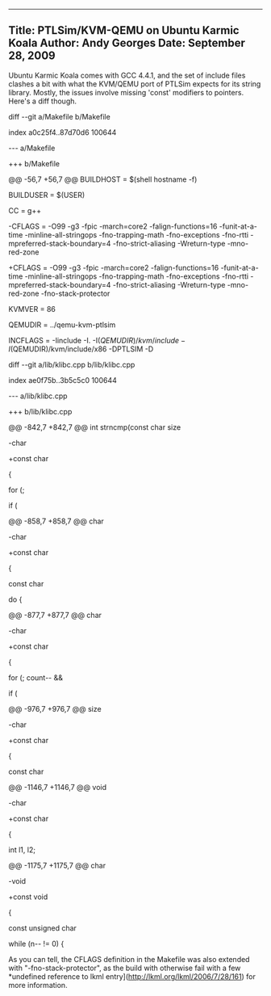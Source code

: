 -----
Title:  PTLSim/KVM-QEMU on Ubuntu Karmic Koala
Author: Andy Georges
Date: September 28, 2009
-----







Ubuntu Karmic Koala comes with GCC 4.4.1, and the set of include files
clashes a bit with what the KVM/QEMU port of PTLSim expects for its
string library. Mostly, the issues involve missing 'const' modifiers to
pointers. Here's a diff though.


diff --git a/Makefile b/Makefile


index a0c25f4..87d70d6 100644


--- a/Makefile


+++ b/Makefile


@@ -56,7 +56,7 @@ BUILDHOST = $(shell hostname -f)


BUILDUSER = $(USER)


CC = g++


-CFLAGS = -O99 -g3 -fpic -march=core2 -falign-functions=16
-funit-at-a-time -minline-all-stringops -fno-trapping-math
-fno-exceptions -fno-rtti -mpreferred-stack-boundary=4
-fno-strict-aliasing -Wreturn-type -mno-red-zone


+CFLAGS = -O99 -g3 -fpic -march=core2 -falign-functions=16
-funit-at-a-time -minline-all-stringops -fno-trapping-math
-fno-exceptions -fno-rtti -mpreferred-stack-boundary=4
-fno-strict-aliasing -Wreturn-type -mno-red-zone -fno-stack-protector


KVMVER = 86


QEMUDIR = ../qemu-kvm-ptlsim


INCFLAGS = -Iinclude -I. -I$(QEMUDIR)/kvm/include
-I$(QEMUDIR)/kvm/include/x86 -DPTLSIM
-D


diff --git a/lib/klibc.cpp b/lib/klibc.cpp


index ae0f75b..3b5c5c0 100644


--- a/lib/klibc.cpp


+++ b/lib/klibc.cpp


@@ -842,7 +842,7 @@ int strncmp(const char 
size











-char 


+const char 


{


for (; 


if (


@@ -858,7 +858,7 @@ char 











-char 


+const char 


{


const char 


do {


@@ -877,7 +877,7 @@ char 











-char 


+const char 


{


for (; count-- && 


if (


@@ -976,7 +976,7 @@ size











-char 


+const char 


{


const char 


@@ -1146,7 +1146,7 @@ void 











-char 


+const char 


{


int l1, l2;


@@ -1175,7 +1175,7 @@ char 











-void 


+const void 


{


const unsigned char 


while (n-- != 0) {


As you can tell, the CFLAGS definition in the Makefile was also extended
with "-fno-stack-protector", as the build with otherwise fail with a few
*undefined reference to 
lkml entry](http://lkml.org/lkml/2006/7/28/161) for more information.




